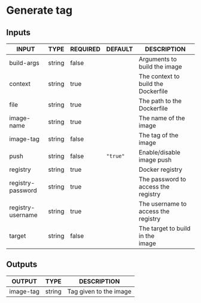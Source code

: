 # Generate tag

## Inputs

<!-- AUTO-DOC-INPUT:START - Do not remove or modify this section -->

|       INPUT       |  TYPE  | REQUIRED | DEFAULT  |             DESCRIPTION             |
|-------------------|--------|----------|----------|-------------------------------------|
|    build-args     | string |  false   |          |    Arguments to build the image     |
|      context      | string |   true   |          | The context to build the Dockerfile |
|       file        | string |   true   |          |     The path to the Dockerfile      |
|    image-name     | string |   true   |          |        The name of the image        |
|     image-tag     | string |  false   |          |        The tag of the image         |
|       push        | string |  false   | `"true"` |      Enable/disable image push      |
|     registry      | string |   true   |          |           Docker registry           |
| registry-password | string |   true   |          | The password to access the registry |
| registry-username | string |   true   |          | The username to access the registry |
|      target       | string |  false   |          | The target to build in the<br>image |

<!-- AUTO-DOC-INPUT:END -->

## Outputs

<!-- AUTO-DOC-OUTPUT:START - Do not remove or modify this section -->

|  OUTPUT   |  TYPE  |      DESCRIPTION       |
|-----------|--------|------------------------|
| image-tag | string | Tag given to the image |

<!-- AUTO-DOC-OUTPUT:END -->
